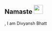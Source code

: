 ## Namaste  <img src="![NamasteCovidGIF](https://github.com/DivyanshIndia/DivyanshIndia/assets/126266590/37b36eb7-8f9a-4b0e-b02c-8561c4bb545c)" width="30px"/>
 , I am Divyansh Bhatt
